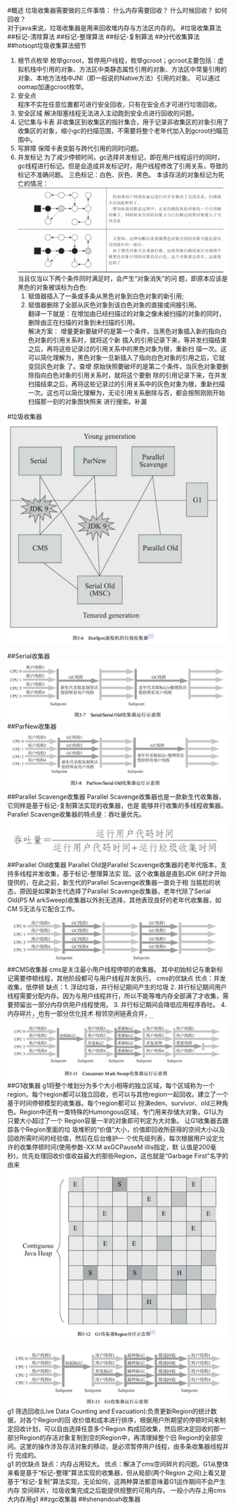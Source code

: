 #概述
垃圾收集器需要做的三件事情：
什么内存需要回收？
什么时候回收？
如何回收？  
对于java来说，垃圾收集器是用来回收堆内存与方法区内存的。
#垃圾收集算法
##标记-清除算法
##标记-整理算法
##标记-复制算法
##分代收集算法 
##hotsopt垃圾收集算法细节
1. 根节点枚举 
   枚举gcroot，暂停用户线程，枚举gcroot；gcroot主要包括：虚拟机栈中引用的对象、方法区中类静态属性引用的对象、方法区中常量引用的对象、本地方法栈中JNI（即一般说的Native方法）引用的对象。
   可以通过oomap加速gcroot枚举。
2. 安全点  
    程序不实在任意位置都可进行安全回收，只有在安全点才可进行垃圾回收。
3. 安全区域
   解决阻塞线程无法进入主动跑到安全点进行回收的问题。
4. 记忆集与卡表 
   非收集区到收集区的指针集合，用于记录非收集区的对象引用了收集区的对象，缩小gc的扫描范围，不需要将整个老年代加入到gcroot扫瞄范围中。
5. 写屏障
   保障卡表变脏与跨代引用的同时问题。  
5. 并发标记
   为了减少停顿时间，gc选择并发标记，即在用户线程运行的同时，gc线程进行标记。但是会造成并发标记时，用户线程修改了引用关系，导致的标记不准确问题。
   三色标记：白色、灰色、黑色。
   本该存活的对象标记为死亡的情况：  
   ![img_3.png](img_3.png)   
   当且仅当以下两个条件同时满足时，会产生“对象消失”的问 题，即原本应该是黑色的对象被误标为白色:   
   1. 赋值器插入了一条或多条从黑色对象到白色对象的新引用;   
   2. 赋值器删除了全部从灰色对象到该白色对象的直接或间接引用。  
   翻译一下就是：在增加由已经扫描过的对象之像未被扫描的对象的同时，删除由正在扫描的对象到未扫描的引用。   
   解决方案：
      增量更新要破坏的是第一个条件，当黑色对象插入新的指向白色对象的引用关系时，就将这个新
      插入的引用记录下来，等并发扫描结束之后，再将这些记录过的引用关系中的黑色对象为根，重新扫
      描一次。这可以简化理解为，黑色对象一旦新插入了指向白色对象的引用之后，它就变回灰色对象
      了。查增 
      原始快照要破坏的是第二个条件，当灰色对象要删除指向白色对象的引用关系时，就将这个要删
      除的引用记录下来，在并发扫描结束之后，再将这些记录过的引用关系中的灰色对象为根，重新扫描
      一次。这也可以简化理解为，无论引用关系删除与否，都会按照刚刚开始扫描那一刻的对象图快照来
      进行搜索。补漏
      
#垃圾收集器
![img_4.png](img_4.png)

##Serial收集器    
![img_5.png](img_5.png)
##ParNew收集器
![img_6.png](img_6.png)
##Parallel Scavenge收集器
Parallel Scavenge收集器也是一款新生代收集器，它同样是基于标记-复制算法实现的收集器，也是 能够并行收集的多线程收集器。
Parallel Scavenge收集器的特点是：吞吐量优先。
![img_7.png](img_7.png)
##Parallel Old收集器
Parallel Old是Parallel Scavenge收集器的老年代版本，支持多线程并发收集，基于标记-整理算法实 现。这个收集器是直到JDK 6时才开始提供的，在此之前，新生代的Parallel Scavenge收集器一直处于相 当尴尬的状态，原因是如果新生代选择了Parallel Scavenge收集器，老年代除了Serial Old(PS
M arkSweep)收集器以外别无选择，其他表现良好的老年代收集器，如CM S无法与它配合工作。
![img_8.png](img_8.png)
##CMS收集器
cms是关注最小用户线程停顿的收集器。
其中初始标记与重新标记需要停顿线程，其他阶段都可与用户线程并发执行。
cms的优缺点
优点：并发收集，低停顿
缺点：1. 浮动垃圾，并行标记期间产生的垃圾
     2. 并行标记期间用户线程需要分配内存。因为与用户线程并行，所以不能等堆内存全部满了才收集，需要预留出一部分内存供用户线程使用。
     3. 并行标记期间会降低应用程序吞吐。
     4. 内存碎片，也有一部分优化技术 相邻空闲链表合并，
![img_9.png](img_9.png)
##G1收集器
g1将整个堆划分为多个大小相等的独立区域，每个区域称为一个region，每个region都可以独立回收，也可以与其他region一起回收。建立了一个基于时间停顿模型的收集器。每个region都可以
扮演eden、survivor、old三种角色。Region中还有一类特殊的Humongous区域，专门用来存储大对象。G1认为只要大小超过了一个 Region容量一半的对象即可判定为大对象。
让G1收集器去跟踪各个Region里面的垃 圾堆积的“价值”大小，价值即回收所获得的空间大小以及回收所需时间的经验值，然后在后台维护一 个优先级列表，每次根据用户设定允许的收集停顿时间(使用参数-XX:M axGCPauseM illis指定，默 认值是200毫秒)，优先处理回收价值收益最大的那些Region，这也就是“Garbage First”名字的由来
![img_11.png](img_11.png)

![img_10.png](img_10.png)   
g1 筛选回收(Live Data Counting and Evacuation):负责更新Region的统计数据，对各个Region的回 收价值和成本进行排序，根据用户所期望的停顿时间来制定回收计划，可以自由选择任意多个Region 构成回收集，然后把决定回收的那一部分Region的存活对象复制到空的Region中，再清理掉整个旧 Region的全部空间。这里的操作涉及存活对象的移动，是必须暂停用户线程，由多条收集器线程并行 完成的。   
g1 的优缺点
缺点：内存占用较大。
优点：解决了cms空间碎片的问题。G1从整体来看是基于“标记-整理”算法实现的收集器，但从局部(两个Region 之间)上看又是基于“标记-复制”算法实现，无论如何，这两种算法都意味着G1运作期间不会产生内存 空间碎片，垃圾收集完成之后能提供规整的可用内存。
一般小内存上用cms 大内存用g1 
##zgc收集器
##shenandoah收集器
